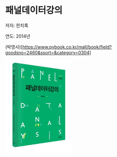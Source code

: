 # 패널데이터강의

저자: 한치록

연도: 2014년

(박영사)[https://www.pybook.co.kr/mall/book/field?goodsno=2460&ssort=&category=0304]

<img src="./cover.jpg" width="210" height="295" />

